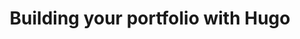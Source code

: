 ---
title: Building your portfolio with Hugo
dateMonthYear: September 2023
description:  In this talk, we will see how to build a portfolio site with Hugo
type: page
topic: talk
link: "https://www.youtube.com/watch?v=EGXSwC9UYiQ"
image: "/images/hugoconf2.jpeg"
ShowReadingTime: false
---